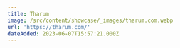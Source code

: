 ```yaml
---
title: Tharum
image: /src/content/showcase/_images/tharum.com.webp
url: 'https://tharum.com/'
dateAdded: 2023-06-07T15:57:21.000Z
---
```


